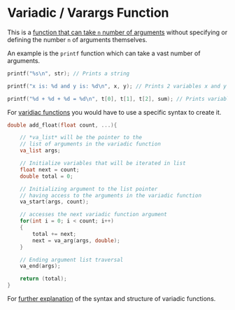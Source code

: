 # Variadic / Varargs Function

This is a [function that can take `n` number of arguments](youtube.com/watch?v=FgvrnYScdH8) without specifying or defining the number `n` of arguments themselves.

An example is the `printf` function which can take a vast number of arguments.

```c
printf("%s\n", str); // Prints a string

printf("x is: %d and y is: %d\n", x, y); // Prints 2 variables x and y

printf("%d + %d + %d = %d\n", t[0], t[1], t[2], sum); // Prints variable numbers including the sum of those numbers
```


For [varidiac functions](https://www.geeksforgeeks.org/variadic-functions-in-c/) you would have to use a specific syntax to create it.

```c
double add_float(float count, ...){

    // *va_list* will be the pointer to the 
    // list of arguments in the variadic function
    va_list args;

    // Initialize variables that will be iterated in list
    float next = count;
    double total = 0;

    // Initializing argument to the list pointer 
    // having access to the arguments in the variadic function
    va_start(args, count);

    // accesses the next variadic function argument
    for(int i = 0; i < count; i++)
    {
        total += next;
        next = va_arg(args, double);
    }

    // Ending argument list traversal
    va_end(args);

    return (total);
}
```

For [further explanation](https://azrael.digipen.edu/~mmead/www/Courses/CS120/VariadicFunctions.html) of the syntax and structure of variadic functions.